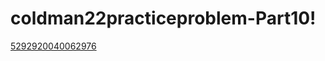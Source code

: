 # coldman22practiceproblem-Part10!
[5292920040062976](https://user-images.githubusercontent.com/93042473/183634751-519250e0-5a75-4aeb-81d8-955c44387adb.png)
